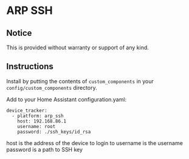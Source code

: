 # ARP SSH

## Notice

This is provided without warranty or support of any kind.

## Instructions

Install by putting the contents of `custom_components` in your `config/custom_components` directory.

Add to your Home Assistant configuration.yaml:
```
device_tracker:
  - platform: arp_ssh
    host: 192.168.86.1
    username: root
    password: ./ssh_keys/id_rsa
```

host is the address of the device to login to
username is the username
password is a path to SSH key